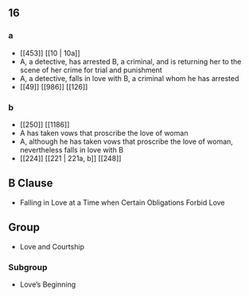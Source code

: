 ## 16
### a
- [[453]] [[10 | 10a]] 
- A, a detective, has arrested B, a criminal, and is returning her to the scene of her crime for trial and punishment
- A, a detective, falls in love with B, a criminal whom he has arrested
- [[49]] [[986]] [[126]] 

### b
- [[250]] [[1186]] 
- A has taken vows that proscribe the love of woman
- A, although he has taken vows that proscribe the love of woman, nevertheless falls in love with B
- [[224]] [[221 | 221a, b]] [[248]] 

## B Clause
- Falling in Love at a Time when Certain Obligations Forbid Love

## Group
- Love and Courtship

### Subgroup
- Love’s Beginning

